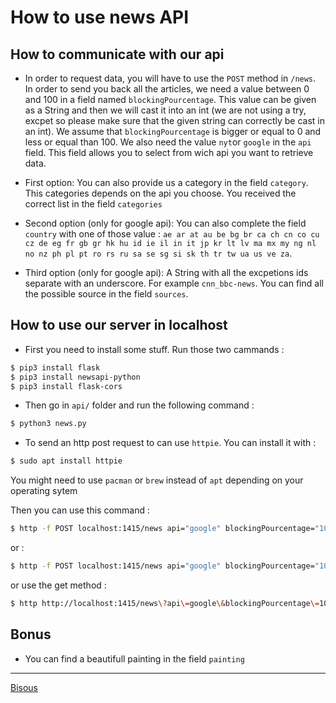 # How to use news API 

## How to communicate with our api

* In order to request data, you will have to use the `POST` method in `/news`. In order to send you back all the articles, we need a value between 0 and 100 in a field named `blockingPourcentage`. This value can be given as a String and then we will cast it into an int (we are not using a try, excpet so please make sure that the given string can correctly be cast in an int). We assume that `blockingPourcentage` is bigger or equal to 0 and less or equal than 100. We also need the value `nyt`or `google` in the `api` field. This field allows you to select from wich api you want to retrieve data.
  
* First option: You can also provide us a category in the field `category`. This categories depends on the api you choose. You received the correct list in the field `categories` 

* Second option (only for google api): You can also complete the field `country` with one of those value : `ae ar at au be bg br ca ch cn co cu cz de eg fr gb gr hk hu id ie il in it jp kr lt lv ma mx my ng nl no nz ph pl pt ro rs ru sa se sg si sk th tr tw ua us ve za`. 

* Third option (only for google api): A String with all the excpetions ids separate with an underscore. For example `cnn_bbc-news`. You can find all the possible source in the field `sources`.

## How to use our server in localhost 

* First you need to install some stuff. Run those two cammands :

```bash
$ pip3 install flask
$ pip3 install newsapi-python
$ pip3 install flask-cors
```

* Then go in `api/` folder and run the following command :

```zsh
$ python3 news.py
````

* To send an http post request to can use `httpie`. You can install it with : 

```zsh
$ sudo apt install httpie
```

You might need to use `pacman` or `brew` instead of `apt` depending on your operating sytem

Then you can use this command : 

```zsh 
$ http -f POST localhost:1415/news api="google" blockingPourcentage="100" 
```

or : 

```zsh
$ http -f POST localhost:1415/news api="google" blockingPourcentage="100" category="sports" country="fr"
````

or use the get method :
```zsh
$ http http://localhost:1415/news\?api\=google\&blockingPourcentage\=100\&country\=fr
```

## Bonus 

* You can find a beautifull painting in the field `painting`

--- 
[Bisous](https://cartes-virtuelles.joliecarte.com/petites-attentions/carte-bisous.jpg)



